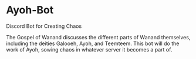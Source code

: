 # Ayoh-Bot
Discord Bot for Creating Chaos

The Gospel of Wanand discusses the different parts of Wanand themselves, including the deities Galooeh, Ayoh, and Teemteem.
This bot will do the work of Ayoh, sowing chaos in whatever server it becomes a part of.
